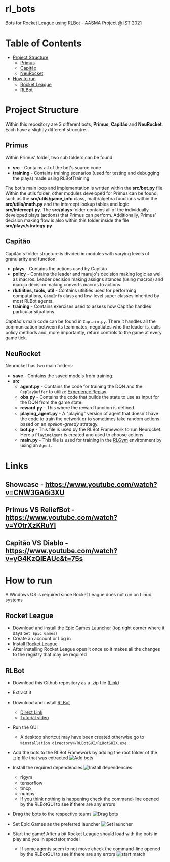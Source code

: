 # rl_bots
Bots for Rocket League using RLBot - AASMA Project @ IST 2021

# Table of Contents
- [Project Structure](#project-structure)
  - [Primus](#primus)
  - [Capitão](#capitão)
  - [NeuRocket](#neurocket)
- [How to run](#how-to-run)
  - [Rocket League](#rocket-league)
  - [RLBot](#rlbot)

# Project Structure
Within this repository are 3 different bots, **Primus**, **Capitão** and **NeuRocket**. Each have a slightly different strucutre.

## Primus
Within Primus' folder, two sub folders can be found:
- **src** - Contains all of the bot's source code
- **training** - Contains training scenarios (used for testing and debugging the plays) made using RLBotTraining

The bot's main loop and implementation is written within the **src/bot.py** file. Within the utils folder, other modules developed for Primus can be found, such as the **src/utils/game_info** class, math/algebra functions within the **src/utils/math.py** and the intercept lookup tables and logic **src/intercept.py**.
The **src/plays** folder contains all of the individually developed plays (actions) that Primus can perform. Additionally, Primus' decision making flow is also within this folder inside the file **src/plays/strategy.py**. 

## Capitão
Capitão's folder structure is divided in modules with varying levels of granularity and function.
- **plays** - Contains the actions used by Capitão 
- **policy** - Contains the leader and marujo's decision making logic as well as macros. Leader decision making assigns stances (using macros) and marujo decision making converts macros to actions.
- **rlutilities, tools, util** - Contains utilities used for performing computations, `GameInfo` class and low-level super classes inherited by most RLBot agents.
- **training** - Contains exercises used to assess how Capitão handles particular situations.

Capitão's main code can be found in `Captain.py`. There it handles all the communication between its teammates, negotiates who the leader is, calls policy methods and, more importantly, return controls to the game at every game tick.

## NeuRocket
Neurocket has two main folders:
- **save** - Contains the saved models from training.
- **src**
  - **agent.py** - Contains the code for training the DQN and the `ReplayBuffer` to utilize [Experience Replay](https://arxiv.org/pdf/2007.06700.pdf).
  - **obs.py** - Contains the code that builds the state to use as input for the DQN from the game state.
  - **reward.py** - This where the reward function is defined.
  - **playing_agent.py** - A "playing" version of agent that doesn't have the code to train the network or to sometimes take random actions based on an *epsilon-greedy* strategy.
  - **bot.py** - This file is used by the RLBot Framework to run Neurocket. Here a `PlayingAgent` is created and used to choose actions.
  - **main.py** - This file is used for training in the [RLGym](https://rlgym.github.io/) environment by using an `Agent`.

# Links
## Showcase - https://www.youtube.com/watch?v=CNW3GA6i3XU
## Primus VS ReliefBot - https://www.youtube.com/watch?v=Y0trXzKRuYI
## Capitão VS Diablo - https://www.youtube.com/watch?v=yG4KzQlEAUc&t=75s

# How to run
A Windows OS is required since Rocket League does not run on Linux systems

## Rocket League
- Download and install the [Epic Games Launcher](https://www.epicgames.com/store/en-US/) (top right corner where it says `Get Epic Games`)
- Create an account or Log in
- Install [Rocket League](https://www.epicgames.com/store/en-US/p/rocket-league)
- After installing Rocket League open it once so it makes all the changes to the registry that may be required

## RLBot
- Download this Github repository as a .zip file ([Link](https://github.com/HerouFenix/rl_bots/archive/refs/heads/main.zip))
- Extract it
- Download and install [RLBot](http://rlbot.org/) 
    - [Direct Link](https://github.com/RLBot/RLBotGUI/releases/download/v1.0/RLBotGUI.msi)
    - [Tutorial video](https://www.youtube.com/watch?v=oXkbizklI2U)
- Run the GUI
    - A desktop shortcut may have been created otherwise go to `%installation directory%/RLBotGUI/RLBotGUIX.exe`
- Add the bots to the RLBot Framework by adding the root folder of the .zip file that was extracted
    ![Add bots](./tutorial/add-bots.png)
- Install the required dependencies
    ![Install dependencies](./tutorial/install-deps.png)
    - rlgym
    - tensorflow
    - tmcp
    - numpy
    - If you think nothing is happening check the command-line opened by the RLBotGUI to see if there are any errors
- Drag the bots to the respective teams
![Drag bots](./tutorial/drag-bots.png)

- Set Epic Games as the preferred launcher
![Set launcher](./tutorial/set-launcher.png)

- Start the game! After a bit Rocket League should load with the bots in play and you in spectator mode!
  - If some agents seem to not move check the command-line opened by the RLBotGUI to see if there are any errors
![start match](./tutorial/start-match.png)
